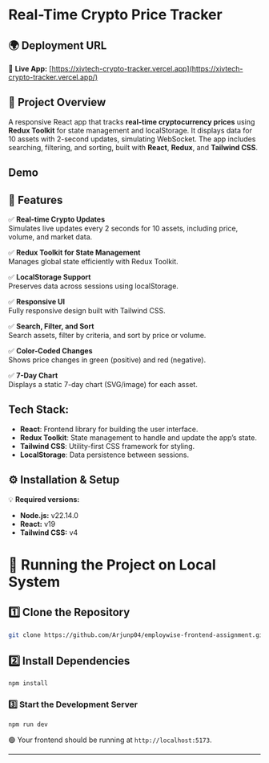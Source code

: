 # Real-Time Crypto Price Tracker

## 🌍 Deployment URL  
🔗 **Live App:** [https://xivtech-crypto-tracker.vercel.app](https://xivtech-crypto-tracker.vercel.app/)


## 🚀 Project Overview  
A responsive React app that tracks **real-time cryptocurrency prices** using **Redux Toolkit** for state management and localStorage. It displays data for 10 assets with 2-second updates, simulating WebSocket. The app includes searching, filtering, and sorting, built with **React**, **Redux**, and **Tailwind CSS**.

## Demo


## 🌟 Features  
✅ **Real-time Crypto Updates**  
Simulates live updates every 2 seconds for 10 assets, including price, volume, and market data.

✅ **Redux Toolkit for State Management**  
Manages global state efficiently with Redux Toolkit.

✅ **LocalStorage Support**  
Preserves data across sessions using localStorage.

✅ **Responsive UI**  
Fully responsive design built with Tailwind CSS.

✅ **Search, Filter, and Sort**  
Search assets, filter by criteria, and sort by price or volume.

✅ **Color-Coded Changes**  
Shows price changes in green (positive) and red (negative).

✅ **7-Day Chart**  
Displays a static 7-day chart (SVG/image) for each asset.


## Tech Stack:
- **React**: Frontend library for building the user interface.
- **Redux Toolkit**: State management to handle and update the app’s state.
- **Tailwind CSS**: Utility-first CSS framework for styling.
- **LocalStorage**: Data persistence between sessions.



## ⚙️ Installation & Setup

💡 **Required versions:**  
- **Node.js:** v22.14.0  
- **React:** v19  
- **Tailwind CSS:** v4


# 🚀 Running the Project on Local System

## 1️⃣ Clone the Repository
```sh
git clone https://github.com/Arjunp04/employwise-frontend-assignment.git
```

## 2️⃣  Install Dependencies
```sh
npm install
```

### 3️⃣ Start the Development Server
```sh
npm run dev
```

🟢 Your frontend should be running at `http://localhost:5173`.

---
